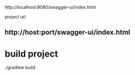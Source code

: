 http://localhost:8080/swagger-ui/index.html

project url
## http://host:port/swagger-ui/index.html

# build project
./gradlew build
